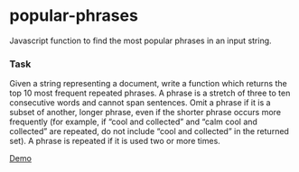 # popular-phrases
Javascript function to find the most popular phrases in an input string.

### Task
Given a string representing a document, write a function which returns the top 10 most frequent
repeated phrases. A phrase is a stretch of three to ten consecutive words and cannot span
sentences. Omit a phrase if it is a subset of another, longer phrase, even if the shorter phrase
occurs more frequently (for example, if “cool and collected” and “calm cool and collected” are
repeated, do not include “cool and collected” in the returned set). A phrase is repeated if it is used
two or more times.

[Demo](https://kerryb3d.github.io/popular-phrases/)
